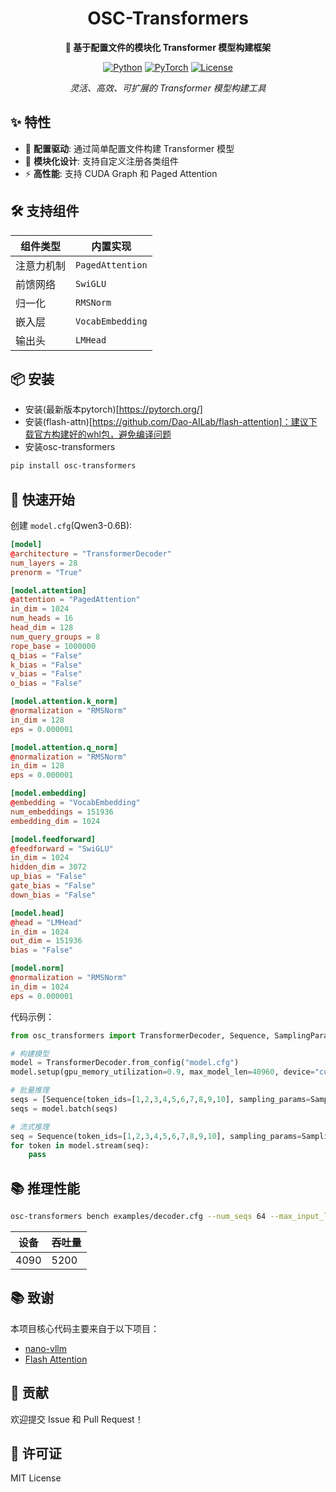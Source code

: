 <div align="center">

# OSC-Transformers

**🚀 基于配置文件的模块化 Transformer 模型构建框架**

[![Python](https://img.shields.io/badge/Python-3.10%2B-blue.svg)](https://www.python.org/)
[![PyTorch](https://img.shields.io/badge/PyTorch-2.8%2B-red.svg)](https://pytorch.org/)
[![License](https://img.shields.io/badge/License-MIT-green.svg)](LICENSE)

*灵活、高效、可扩展的 Transformer 模型构建工具*

</div>

## ✨ 特性

- 🔧 **配置驱动**: 通过简单配置文件构建 Transformer 模型
- 🧩 **模块化设计**: 支持自定义注册各类组件
- ⚡ **高性能**: 支持 CUDA Graph 和 Paged Attention

## 🛠️ 支持组件

| 组件类型 | 内置实现 |
|---------|---------|
| 注意力机制 | `PagedAttention` |
| 前馈网络 | `SwiGLU` |
| 归一化 | `RMSNorm` |
| 嵌入层 | `VocabEmbedding` |
| 输出头 | `LMHead` |

## 📦 安装

- 安装(最新版本pytorch)[https://pytorch.org/]
- 安装(flash-attn)[https://github.com/Dao-AILab/flash-attention]：建议下载官方构建好的whl包，避免编译问题
- 安装osc-transformers
```bash
pip install osc-transformers
```


## 🚀 快速开始


创建 `model.cfg`(Qwen3-0.6B):
```toml
[model]
@architecture = "TransformerDecoder"
num_layers = 28
prenorm = "True"

[model.attention]
@attention = "PagedAttention"
in_dim = 1024
num_heads = 16
head_dim = 128
num_query_groups = 8
rope_base = 1000000
q_bias = "False"
k_bias = "False"
v_bias = "False"
o_bias = "False"

[model.attention.k_norm]
@normalization = "RMSNorm"
in_dim = 128
eps = 0.000001

[model.attention.q_norm]
@normalization = "RMSNorm"
in_dim = 128
eps = 0.000001

[model.embedding]
@embedding = "VocabEmbedding"
num_embeddings = 151936
embedding_dim = 1024

[model.feedforward]
@feedforward = "SwiGLU"
in_dim = 1024
hidden_dim = 3072
up_bias = "False"
gate_bias = "False"
down_bias = "False"

[model.head]
@head = "LMHead"
in_dim = 1024
out_dim = 151936
bias = "False"

[model.norm]
@normalization = "RMSNorm"
in_dim = 1024
eps = 0.000001
```
代码示例：
```python
from osc_transformers import TransformerDecoder, Sequence, SamplingParams

# 构建模型
model = TransformerDecoder.from_config("model.cfg")
model.setup(gpu_memory_utilization=0.9, max_model_len=40960, device="cuda:0")

# 批量推理
seqs = [Sequence(token_ids=[1,2,3,4,5,6,7,8,9,10], sampling_params=SamplingParams(temperature=0.5, max_generate_tokens=1024))]
seqs = model.batch(seqs)

# 流式推理
seq = Sequence(token_ids=[1,2,3,4,5,6,7,8,9,10], sampling_params=SamplingParams(temperature=0.5, max_generate_tokens=1024))
for token in model.stream(seq):
    pass

```

## 📚 推理性能
```bash
osc-transformers bench examples/decoder.cfg --num_seqs 64 --max_input_len 1024 --max_output_len 1024 --gpu_memory_utilization 0.9
```
| 设备 | 吞吐量 |
|---------|---------|
| 4090 | 5200 |

## 📚 致谢

本项目核心代码主要来自于以下项目：

- [nano-vllm](https://github.com/GeeeekExplorer/nano-vllm)
- [Flash Attention](https://github.com/Dao-AILab/flash-attention)

## 🤝 贡献

欢迎提交 Issue 和 Pull Request！

## 📄 许可证

MIT License